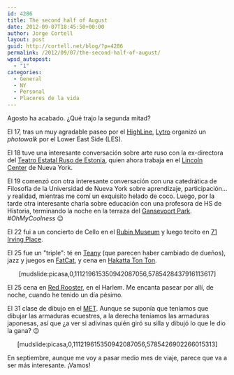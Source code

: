 ```yaml
---
id: 4286
title: The second half of August
date: 2012-09-07T18:45:50+00:00
author: Jorge Cortell
layout: post
guid: http://cortell.net/blog/?p=4286
permalink: /2012/09/07/the-second-half-of-august/
wpsd_autopost:
  - "1"
categories:
  - General
  - NY
  - Personal
  - Placeres de la vida
---
```

Agosto ha acabado. ¿Qué trajo la segunda mitad?

El 17, tras un muy agradable paseo por el <a title="http://www.thehighline.org" href="http://www.thehighline.org" target="_blank">HighLine</a>, <a title="http://www.lytro.com" href="http://www.lytro.com" target="_blank">Lytro</a> organizó un _photowalk_ por el Lower East Side (LES).

El 18 tuve una interesante conversación sobre arte ruso con la ex-directora del <a title="http://veneteater.ee/en" href="http://veneteater.ee/en" target="_blank">Teatro Estatal Ruso de Estonia</a>, quien ahora trabaja en el <a title="http://lc.lincolncenter.org" href="http://lc.lincolncenter.org" target="_blank">Lincoln Center</a> de Nueva York.

El 19 comenzó con otra interesante conversación con una catedrática de Filosofía de la Universidad de Nueva York sobre aprendizaje, participación... y realidad, mientras me comí un exquisito helado de coco. Luego, por la tarde otra interesante charla sobre educación con una profesora de HS de Historia, terminando la noche en la terraza del <a title="http://gansevoortparkrooftop.com" href="http://gansevoortparkrooftop.com" target="_blank">Gansevoort Park</a>. #_OhMyCoolness_ 😉

El 22 fui a un concierto de Cello en el <a title="http://www.rmanyc.org" href="http://www.rmanyc.org" target="_blank">Rubin Museum</a> y luego tecito en <a title="http://www.irvingfarm.com/index.cfm?c=3&s=1&pg=irvingplace.cfm" href="http://www.irvingfarm.com/index.cfm?c=3&s=1&pg=irvingplace.cfm" target="_blank">71 Irving Place</a>.

El 25 fue un "triple": té en <a title="http://www.teany.com" href="http://www.teany.com" target="_blank">Teany</a> (que parecen haber cambiado de dueños), jazz y juegos en <a title="http://www.fatcatmusic.org" href="http://www.fatcatmusic.org" target="_blank">FatCat</a>, y cena en <a title="http://www.tontonnyc.com" href="http://www.tontonnyc.com" target="_blank">Hakatta Ton Ton</a>.

<p style="text-align: center">
  [mudslide:picasa,0,111219615350942087056,5785428437916113617]
</p>

<p style="text-align: left">
  El 25 cena en <a title="http://redroosterharlem.com" href="http://redroosterharlem.com" target="_blank">Red Rooster</a>, en el Harlem. Me encanta pasear por allí, de noche, cuando he tenido un día pésimo.
</p>

<p style="text-align: left">
  El 31 clase de dibujo en el <a title="http://www.metmuseum.org" href="http://www.metmuseum.org" target="_blank">MET</a>. Aunque se suponía que teníamos que dibujar las armaduras ecuestres, a la derecha teníamos las armaduras japonesas, así que ¿a ver si adivinas quién giró su silla y dibujó lo que le dio la gana? 😉
</p>

<p style="text-align: center">
  [mudslide:picasa,0,111219615350942087056,5785426902266015313]
</p>

<p style="text-align: left">
  En septiembre, aunque me voy a pasar medio mes de viaje, parece que va a ser más interesante. ¡Vamos!
</p>
